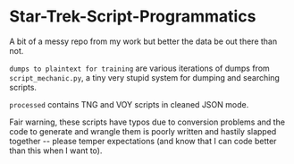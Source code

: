 # Star-Trek-Script-Programmatics

A bit of a messy repo from my work but better the data be out there than not.

`dumps to plaintext for training` are various iterations of dumps from `script_mechanic.py`, a tiny very stupid system for dumping and searching scripts.

`processed` contains TNG and VOY scripts in cleaned JSON mode.

Fair warning, these scripts have typos due to conversion problems and the code to generate and wrangle them is poorly written and hastily slapped together -- please temper expectations (and know that I can code better than this when I want to).

